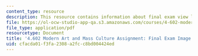 ```yaml
---
content_type: resource
description: This resource contains information about final exam view list.
file: https://ol-ocw-studio-app-qa.s3.amazonaws.com/courses/4-602-modern-art-and-mass-culture-spring-2012/cfacda01f3fa2308a2fcc8bd004424ed_MIT4_602S12_Fnlexmrvewlst.pdf
file_type: application/pdf
resourcetype: Document
title: '4.602 Modern Art and Mass Culture Assignment: Final Exam Image Review List'
uid: cfacda01-f3fa-2308-a2fc-c8bd004424ed
---
```

